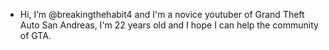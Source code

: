 - Hi, I’m @breakingthehabit4 and I'm a novice youtuber of Grand Theft Auto San Andreas, I'm 22 years old and I hope I can help the community of GTA.
<!---
breakingthehabit4/breakingthehabit4 is a ✨ special ✨ repository because its `README.md` (this file) appears on your GitHub profile.
You can click the Preview link to take a look at your changes.
--->
